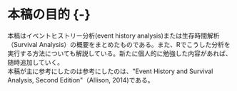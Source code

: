 # 本稿の目的 {-}   
本稿はイベントヒストリー分析(event history analysis)または生存時間解析（Survival Analysis）の概要をまとめたものである。また、Rでこうした分析を実行する方法についても解説している。新たに個人的に勉強した内容があれば、随時追加していく。      
本稿が主に参考にしたのは参考にしたのは、"Event History and Survival Analysis, Second Edition"（Allison, 2014)である。 